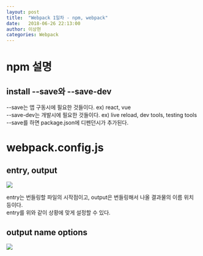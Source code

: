 ```yaml
---
layout: post
title:  "Webpack 1일차 - npm, webpack"
date:   2018-06-26 22:13:00
author: 이상현
categories: Webpack
---
```


# npm 설명
## install --save와 --save-dev
<p>
--save는 앱 구동시에 필요한 것들이다. ex) react, vue <br/>
--save-dev는 개발시에 필요한 것들이다. ex) live reload, dev tools, testing tools <br/>
--save를 하면 package.json에 디펜던시가 추가된다.
</p>

# webpack.config.js
## entry, output
<img src="{{ site.baseurl }}/assets/postImages/20180626/entry.png"> <br>
<p>
entry는 번들링할 파일의 시작점이고, output은 번들링해서 나올 결과물의 이름 위치 등이다. </br>
entry를 위와 같이 상황에 맞게 설정할 수 있다.
</p>

## output name options
<img src="{{ site.baseurl }}/assets/postImages/20180626/output.png"> <br>

